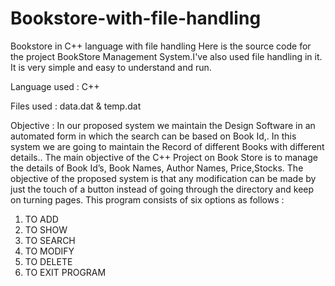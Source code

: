 # Bookstore-with-file-handling
Bookstore in C++ language with file handling
Here is the source code for the project BookStore Management System.I've also used file handling in it.
It is very simple and easy to understand and run.


Language used : C++


Files used : data.dat & temp.dat


Objective :
In our proposed system we maintain the Design Software in an automated form in which the search can
be based on Book Id,. In this system we are going to maintain the Record of different Books
with different details..
The main objective of the C++ Project on Book Store is to manage the details of Book Id’s,
Book Names, Author Names, Price,Stocks.
The objective of the proposed system is that any modification can be made by just the touch of a button
instead of going through the directory and keep on turning pages.
This program consists of six options as follows :
1. TO ADD
2. TO SHOW
3. TO SEARCH
4. TO MODIFY
5. TO DELETE
6. TO EXIT PROGRAM



